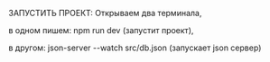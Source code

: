 ЗАПУСТИТЬ ПРОЕКТ:
Открываем два терминала,

в одном пишем: npm run dev (запустит проект),

в другом: json-server --watch src/db.json (запускает json сервер)
